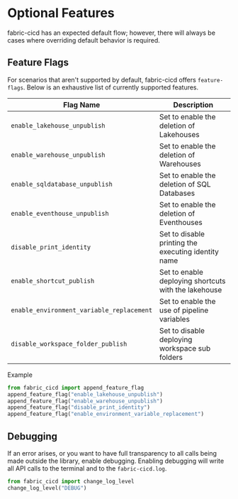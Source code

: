 # Optional Features

fabric-cicd has an expected default flow; however, there will always be cases where overriding default behavior is required.

## Feature Flags

For scenarios that aren't supported by default, fabric-cicd offers `feature-flags`. Below is an exhaustive list of currently supported features.

| Flag Name                                 | Description                                          |
| ----------------------------------------- | ---------------------------------------------------- |
| `enable_lakehouse_unpublish`              | Set to enable the deletion of Lakehouses             |
| `enable_warehouse_unpublish`              | Set to enable the deletion of Warehouses             |
| `enable_sqldatabase_unpublish`            | Set to enable the deletion of SQL Databases          |
| `enable_eventhouse_unpublish`             | Set to enable the deletion of Eventhouses            |
| `disable_print_identity`                  | Set to disable printing the executing identity name  |
| `enable_shortcut_publish`                 | Set to enable deploying shortcuts with the lakehouse |
| `enable_environment_variable_replacement` | Set to enable the use of pipeline variables          |
| `disable_workspace_folder_publish`        | Set to disable deploying workspace sub folders       |

<span class="md-h3-nonanchor">Example</span>

```python
from fabric_cicd import append_feature_flag
append_feature_flag("enable_lakehouse_unpublish")
append_feature_flag("enable_warehouse_unpublish")
append_feature_flag("disable_print_identity")
append_feature_flag("enable_environment_variable_replacement")
```

## Debugging

If an error arises, or you want to have full transparency to all calls being made outside the library, enable debugging. Enabling debugging will write all API calls to the terminal and to the `fabric-cicd.log`.

```python
from fabric_cicd import change_log_level
change_log_level("DEBUG")
```
